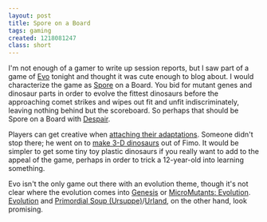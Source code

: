```yaml
---
layout: post
title: Spore on a Board
tags: gaming
created: 1218081247
class: short
---
```

I'm not enough of a gamer to write up session reports, but I saw part of a game of [Evo](http://www.boardgamegeek.com/game/1159) tonight and thought it was cute enough to blog about.  I would characterize the game as [Spore](http://www.spore.com/) on a Board.  You bid for mutant genes and dinosaur parts in order to evolve the fittest dinosaurs before the approaching comet strikes and wipes out fit and unfit indiscriminately, leaving nothing behind but the scoreboard. <!--break--> So perhaps that should be Spore on a Board with [Despair](http://despair.com/changewinds.html).

Players can get creative when [attaching their adaptations](http://www.boardgamegeek.com/image/226283).  Someone didn't stop there; he went on to [make 3-D dinosaurs](http://www.boardgamegeek.com/image/351496) out of Fimo.  It would be simpler to get some tiny toy plastic dinosaurs if you really want to add to the appeal of the game, perhaps in order to trick a 12-year-old into learning something.

Evo isn't the only game out there with an evolution theme, though it's not clear where the evolution comes into [Genesis](http://www.boardgamegeek.com/game/23981) or [MicroMutants: Evolution](http://www.boardgamegeek.com/game/31056).  [Evolution](http://www.boardgamegeek.com/game/24104) and [Primordial Soup (Ursuppe)](http://www.boardgamegeek.com/game/124)/[Urland](http://www.boardgamegeek.com/game/2539), on the other hand, look promising.
